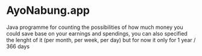 # AyoNabung.app
Java programme for counting the possibilities of how much money you could save base on your earnings and spendings, you can also specified the lenght of it (per month, per week, per day) but for now it only for 1 year / 366 days
